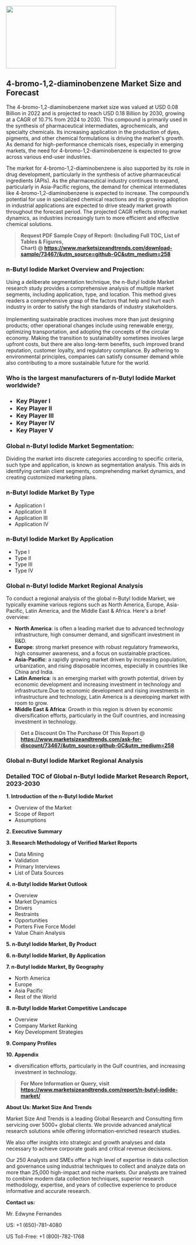 <p><img class="alignnone size-medium wp-image-20088" src="https://ffe5etoiles.com/wp-content/uploads/2024/12/MST1-300x171.png" alt="" width="300" height="171" /></p><h2>4-bromo-1,2-diaminobenzene Market Size and Forecast</h2><p>The 4-bromo-1,2-diaminobenzene market size was valued at USD 0.08 Billion in 2022 and is projected to reach USD 0.18 Billion by 2030, growing at a CAGR of 10.7% from 2024 to 2030. This compound is primarily used in the synthesis of pharmaceutical intermediates, agrochemicals, and specialty chemicals. Its increasing application in the production of dyes, pigments, and other chemical formulations is driving the market's growth. As demand for high-performance chemicals rises, especially in emerging markets, the need for 4-bromo-1,2-diaminobenzene is expected to grow across various end-user industries.</p><p>The market for 4-bromo-1,2-diaminobenzene is also supported by its role in drug development, particularly in the synthesis of active pharmaceutical ingredients (APIs). As the pharmaceutical industry continues to expand, particularly in Asia-Pacific regions, the demand for chemical intermediates like 4-bromo-1,2-diaminobenzene is expected to increase. The compound’s potential for use in specialized chemical reactions and its growing adoption in industrial applications are expected to drive steady market growth throughout the forecast period. The projected CAGR reflects strong market dynamics, as industries increasingly turn to more efficient and effective chemical solutions.</p></p><blockquote id="" class=""><strong>Request PDF Sample Copy of Report: (Including Full TOC, List of Tables &amp; Figures, Chart)&nbsp;@&nbsp;<strong><a href="https://www.marketsizeandtrends.com/download-sample/73467/&utm_source=github-GC&utm_medium=258" target="_blank">https://www.marketsizeandtrends.com/download-sample/73467/&utm_source=github-GC&utm_medium=258</a></strong></strong></blockquote><h3 id="" class="">n-Butyl Iodide Market&nbsp;Overview and Projection:</h3><p id="" class="">Using a deliberate segmentation technique, the n-Butyl Iodide Market research study provides a comprehensive analysis of multiple market segments, including application, type, and location. This method gives readers a comprehensive grasp of the factors that help and hurt each industry in order to satisfy the high standards of industry stakeholders. <br /> <br />Implementing sustainable practices involves more than just designing products; other operational changes include using renewable energy, optimizing transportation, and adopting the concepts of the circular economy. Making the transition to sustainability sometimes involves large upfront costs, but there are also long-term benefits, such improved brand reputation, customer loyalty, and regulatory compliance. By adhering to environmental principles, companies can satisfy consumer demand while also contributing to a more sustainable future for the world.</p><h3 id="" class="">Who is the largest manufacturers of&nbsp;n-Butyl Iodide Market worldwide?</h3><h3 class=""><p><ul><li>Key Player I </li><li> Key Player II </li><li> Key Player III </li><li> Key Player IV </li><li> Key Player V</li></ul></p></h3><h3 id="" class="">Global&nbsp;n-Butyl Iodide Market Segmentation:</h3><p id="" class="">Dividing the market into discrete categories according to specific criteria, such type and application, is known as segmentation analysis. This aids in identifying certain client segments, comprehending market dynamics, and creating customized marketing plans.</p><h3 id="" class="">n-Butyl Iodide Market&nbsp;By Type</h3><p><p><ul><li>Application I</li><li> Application II</li><li> Application III</li><li> Application IV</p></li></ul></p></p><h3 id="" class="">n-Butyl Iodide Market&nbsp;By Application</h3><p class=""><p><ul><li>Type I</li><li> Type II</li><li> Type III</li><li> Type IV</li></ul></p></p><h3 id="" class="">Global n-Butyl Iodide Market Regional Analysis</h3><p id="" class="">To conduct a regional analysis of the global n-Butyl Iodide Market, we typically examine various regions such as North America, Europe, Asia-Pacific, Latin America, and the Middle East &amp; Africa. Here's a brief overview:</p><ul><li><strong>North America</strong>: is often a leading market due to advanced technology infrastructure, high consumer demand, and significant investment in R&amp;D.</li><li><strong>Europe</strong>: strong market presence with robust regulatory frameworks, high consumer awareness, and a focus on sustainable practices.</li><li><strong>Asia-Pacific</strong>: a rapidly growing market driven by increasing population, urbanization, and rising disposable incomes, especially in countries like China and India.</li><li><strong>Latin America</strong>: is an emerging market with growth potential, driven by economic development and increasing investment in technology and infrastructure.Due to economic development and rising investments in infrastructure and technology, Latin America is a developing market with room to grow.</li><li><strong>Middle East &amp; Africa</strong>: Growth in this region is driven by economic diversification efforts, particularly in the Gulf countries, and increasing investment in technology.</li></ul><blockquote id="" class=""><strong>Get a Discount On The Purchase Of This Report @ <strong><a href="https://www.marketsizeandtrends.com/ask-for-discount/73467/&utm_source=github-GC&utm_medium=258" target="_blank">https://www.marketsizeandtrends.com/ask-for-discount/73467/&utm_source=github-GC&utm_medium=258</a></strong></strong></blockquote><h3 id="" class="">Global n-Butyl Iodide Market Regional Analysis</h3><h3 id="" class="">Detailed TOC of Global n-Butyl Iodide Market Research Report, 2023-2030</h3><p id="" class=""><strong>1. Introduction of the n-Butyl Iodide Market</strong></p><ul><li>Overview of the Market</li><li>Scope of Report</li><li>Assumptions</li></ul><p id="" class=""><strong>2. Executive Summary</strong></p><p id="" class=""><strong>3. Research Methodology of Verified Market Reports</strong></p><ul><li>Data Mining</li><li>Validation</li><li>Primary Interviews</li><li>List of Data Sources</li></ul><p id="" class=""><strong>4. n-Butyl Iodide Market Outlook</strong></p><ul><li>Overview</li><li>Market Dynamics</li><li>Drivers</li><li>Restraints</li><li>Opportunities</li><li>Porters Five Force Model</li><li>Value Chain Analysis</li></ul><p id="" class=""><strong>5. n-Butyl Iodide Market, By Product</strong></p><p id="" class=""><strong>6. n-Butyl Iodide Market, By Application</strong></p><p id="" class=""><strong>7. n-Butyl Iodide Market, By Geography</strong></p><ul><li>North America</li><li>Europe</li><li>Asia Pacific</li><li>Rest of the World</li></ul><p id="" class=""><strong>8. n-Butyl Iodide Market Competitive Landscape</strong></p><ul><li>Overview</li><li>Company Market Ranking</li><li>Key Development Strategies</li></ul><p id="" class=""><strong>9. Company Profiles</strong></p><p id="" class=""><strong>10. Appendix</strong></p><ul><li>diversification efforts, particularly in the Gulf countries, and increasing investment in technology.</li></ul><blockquote id="" class=""><strong>For More Information or Query, visit <strong><strong><a href="https://www.marketsizeandtrends.com/report/n-butyl-iodide-market/" target="_blank">https://www.marketsizeandtrends.com/report/n-butyl-iodide-market/</a></strong></strong></strong></blockquote><p id="" class=""><strong>About Us: Market Size And Trends</strong></p><p id="" class="">Market Size And Trends is a leading Global Research and Consulting firm servicing over 5000+ global clients. We provide advanced analytical research solutions while offering information-enriched research studies.</p><p id="" class="">We also offer insights into strategic and growth analyses and data necessary to achieve corporate goals and critical revenue decisions.</p><p id="" class="">Our 250 Analysts and SMEs offer a high level of expertise in data collection and governance using industrial techniques to collect and analyze data on more than 25,000 high-impact and niche markets. Our analysts are trained to combine modern data collection techniques, superior research methodology, expertise, and years of collective experience to produce informative and accurate research.</p><p id="" class=""><strong>Contact us:</strong></p><p id="" class="">Mr. Edwyne Fernandes</p><p id="" class="">US: +1 (650)-781-4080</p><p id="" class="">US Toll-Free: +1 (800)-782-1768</p>
